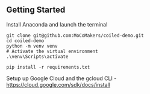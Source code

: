 ## Getting Started
Install Anaconda and launch the terminal

```
git clone git@github.com:MoCoMakers/coiled-demo.git
cd coiled-demo
python -m venv venv
# Activate the virtual environment
.\venv\Scripts\activate

pip install -r requirements.txt
```

Setup up Google Cloud and the gcloud CLI - https://cloud.google.com/sdk/docs/install

